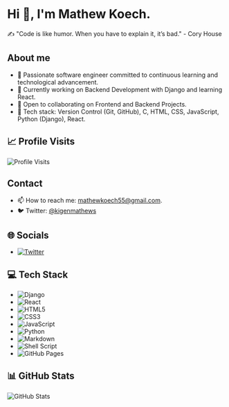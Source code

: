 # Hi 👋, I'm Mathew Koech.

✍️ "Code is like humor. When you have to explain it, it’s bad." - Cory House


## About me

- 🌱 Passionate software engineer committed to continuous learning and technological advancement.
- 🔭 Currently working on Backend Development with Django and learning React.
- 👯 Open to collaborating on Frontend and Backend Projects.
- 💬 Tech stack: Version Control (Git, GitHub), C, HTML, CSS, JavaScript, Python (Django), React.

## 📈 Profile Visits

![Profile Visits](https://profile-counter.glitch.me/mathewkoech/count.svg)

## Contact

- 📫 How to reach me: mathewkoech55@gmail.com.
- 🐦 Twitter: [@kigenmathews](https://twitter.com/kigenmathews)

## 🌐 Socials
- [![Twitter](https://img.shields.io/badge/Twitter-1DA1F2?style=for-the-badge&logo=twitter&logoColor=white)](https://twitter.com/kigenmathews)

## 💻 Tech Stack
- ![Django](https://img.shields.io/badge/-Django-092E20?logo=django&logoColor=white)
- ![React](https://img.shields.io/badge/-React-61DAFB?logo=react&logoColor=white)
- ![HTML5](https://img.shields.io/badge/-HTML5-E34F26?logo=html5&logoColor=white)
- ![CSS3](https://img.shields.io/badge/-CSS3-1572B6?logo=css3&logoColor=white)
- ![JavaScript](https://img.shields.io/badge/-JavaScript-F7DF1E?logo=javascript&logoColor=black)
- ![Python](https://img.shields.io/badge/-Python-3776AB?logo=python&logoColor=white)
- ![Markdown](https://img.shields.io/badge/-Markdown-000000?logo=markdown&logoColor=white)
- ![Shell Script](https://img.shields.io/badge/-Shell_Script-4EAA25?logo=gnu-bash&logoColor=white)
- ![GitHub Pages](https://img.shields.io/badge/-GitHub_Pages-181717?logo=github&logoColor=white)

## 📊 GitHub Stats

![GitHub Stats](https://github-readme-stats.vercel.app/api?username=Mathewkoech&show_icons=true&theme=radical)


<!--
**Mathewkoech/Mathewkoech** is a ✨ _special_ ✨ repository because its `README.md` (this file) appears on your GitHub profile.

Here are some ideas to get you started:

- 🔭 I’m currently working on Backened Development.
- 🌱 I’m currently learning python and javascript.
- 👯 I’m looking to collaborate on Backened projects.
- 💬 Ask me about ...
- 📫 How to reach me: mathewkoech55@gmail.com
- 😄 Pronouns: ...
- ⚡ Fun fact: ...
-->

